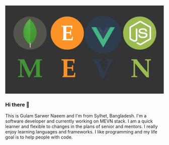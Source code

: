 ![Anurag's GitHub stats](https://github.com/NaeemHaque/NaeemHaque/blob/main/mevnbanner.jpg)
### Hi there 👋 

This is Gulam Sarwer Naeem and I'm from Sylhet, Bangladesh. I'm a software developer and currently working on MEVN stack. I am a quick learner and flexible to changes in the plans of senior and mentors. I really enjoy learning languages and frameworks. I like programming and my life goal is to help people with code.

<!-- ![Anurag's GitHub stats](https://github-readme-stats.vercel.app/api?username=NaeemHaque&theme=dark&show_icons=true) -->

<!--
**NaeemHaque/NaeemHaque** is a ✨ _special_ ✨ repository because its `README.md` (this file) appears on your GitHub profile.



Here are some ideas to get you started:

- 🔭 I’m currently working on ...
- 🌱 I’m currently learning ...
- 👯 I’m looking to collaborate on ...
- 🤔 I’m looking for help with ...
- 💬 Ask me about ...
- 📫 How to reach me: ...
- 😄 Pronouns: ...
- ⚡ Fun fact: ...
-->
